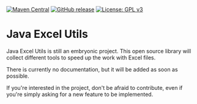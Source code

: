 [![Maven Central](https://img.shields.io/maven-central/v/io.github.mbenincasa/java-excel-utils.svg?label=Maven%20Central)](https://search.maven.org/search?q=g:%22io.github.mbenincasa%22%20AND%20a:%22java-excel-utils%22)
[![GitHub release](https://img.shields.io/github/release/MBenincasa/java-excel-utils)](https://github.com/MBenincasa/java-excel-utils/releases/)
[![License: GPL v3](https://img.shields.io/badge/License-GPLv3-blue.svg)](https://www.gnu.org/licenses/gpl-3.0)
# Java Excel Utils

Java Excel Utils is still an embryonic project. This open source library will collect different tools to speed up the work with Excel files.

There is currently no documentation, but it will be added as soon as possible.

If you're interested in the project, don't be afraid to contribute, even if you're simply asking for a new feature to be implemented.
